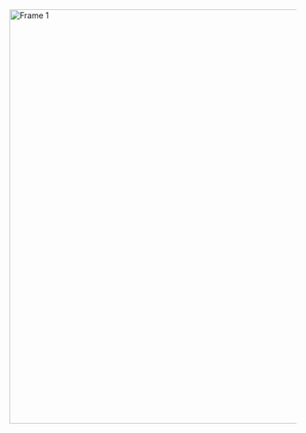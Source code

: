 <img width="727" alt="Frame 1" src="https://github.com/user-attachments/assets/ae51400f-d5d0-452a-b1f3-24fca4643be8">

